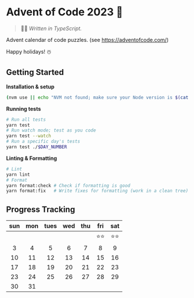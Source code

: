 # Advent of Code 2023 🎄

> 👨‍💻 _Written in TypeScript._

Advent calendar of code puzzles. (see https://adventofcode.com/)

Happy holidays! ☃️

## Getting Started

**Installation & setup**

```sh
(nvm use || echo "NVM not found; make sure your Node version is $(cat .nvmrc)") && yarn install
```

**Running tests**

```sh
# Run all tests
yarn test
# Run watch mode; test as you code
yarn test --watch
# Run a specific day's tests
yarn test ./$DAY_NUMBER
```

**Linting & Formatting**

```sh
# Lint
yarn lint
# Format
yarn format:check # Check if formatting is good
yarn format:fix   # Write fixes for formatting (work in a clean tree)
```

## Progress Tracking

| sun | mon | tues | wed | thu | fri  |  sat   |
| :-: | :-: | :--: | :-: | :-: | :--: | :----: |
|     |     |      |     |     | ⭐⭐ | ⭐️⭐️ |
|  3  |  4  |  5   |  6  |  7  |  8   |   9    |
| 10  | 11  |  12  | 13  | 14  |  15  |   16   |
| 17  | 18  |  19  | 20  | 21  |  22  |   23   |
| 23  | 24  |  25  | 26  | 27  |  28  |   29   |
| 30  | 31  |      |     |     |      |        |
